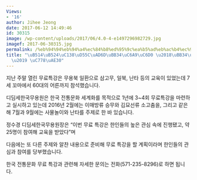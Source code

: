 ```yaml
---
Views:
- '16'
author: Jihee Jeong
date: 2017-06-12 14:49:46
id: 30315
image: /wp-content/uploads/2017/06/4.0-4-e1497296982729.jpg
imagef: 2017-06-30315.jpg
permalink: /%eb%94%94%eb%94%a4%ec%84%b8%ed%95%9c%ea%b5%ad%eb%ac%b4%ec%9a%a9%ec%9b%90-%eb%ac%b4%eb%a3%8c%ed%8a%b9%ea%b0%95-%ec%9d%b8%ea%b8%b0/
title: "\uB514\uB524\uC138\uD55C\uAD6D\uBB34\uC6A9\uC6D0 \u2018\uBB34\uB8CC\uD2B9\uAC15\
  \u2019 \uC778\uAE30"
---
```


지난 주말 열린 무료특강은 무용북 일환으로 삼고무, 일북, 난타 등의 교육이 있었는데 7세 꼬마에서 60대의 어른까지 참석했습니다.

디딤세한국무용원은 한국 전통문화 세계화를 목적으로 1년에 3~4회 무료특강을 마련하고 실시하고 있는데 2016년 2월에는 이매방류 승무와 김묘선류 소고춤을, 그리고 같은 해 7월과 9월에는 사물놀이와 난타를 주제로 한 바 있습니다.

정수경 디딤세한국무용원장은 “이번 무료 특강은 한인들의 높은 관심 속에 진행됐고, 약 25명이 참여해 교육을 받았다”며

다음에는 또 다른 주제와 알찬 내용으로 준비해 무료 특강을 할 계획이라며 한인들의 관심과 참여를 당부했습니다.

한국 전통문화 무료 특강과 관련해 자세한 문의는 전화(571-235-8296)로 하면 됩니다.

&nbsp;

&nbsp;